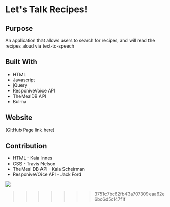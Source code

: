 # Let's Talk Recipes!

## Purpose
An application that allows users to search for recipes, and will read the recipes aloud via text-to-speech

## Built With
* HTML 
* Javascript
* jQuery
* ResponiveVoice API
* TheMealDB API
* Bulma

## Website
(GitHub Page link here)

## Contribution
* HTML - Kaia Innes 
* CSS - Travis Nelson
* TheMeal DB API - Kaia Scheirman
* ResponiveVOice API - Jack Ford

![](../../../Pictures/Screenshots/ltm%20sc.png)
>>>>>>> 3751c7bc62fb43a707309eaa62e6bc6d5c147f1f
